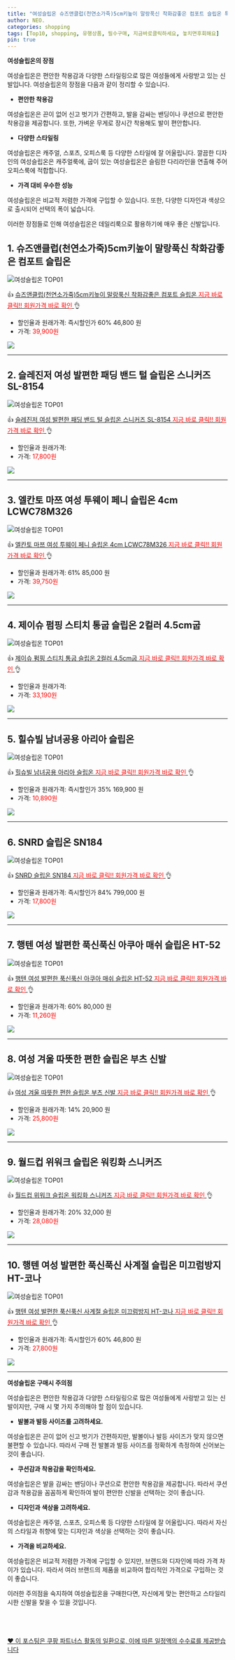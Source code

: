 ```yaml
---
title: "여성슬립온 슈즈앤클럽(천연소가죽)5cm키높이 말랑푹신 착화감좋은 컴포트 슬립온 특장점 필요 추천 제품 비교 최저 가격 비교 장점 구매 후기 구매평"
author: NEO.
categories: shopping
tags: [Top10, shopping, 유행상품, 필수구매, 지금바로클릭하세요, 놓치면후회해요]
pin: true
---
```

**여성슬립온의 장점**

여성슬립온은 편안한 착용감과 다양한 스타일링으로 많은 여성들에게 사랑받고 있는 신발입니다. 여성슬립온의 장점을 다음과 같이 정리할 수 있습니다.

* **편안한 착용감**

여성슬립온은 끈이 없어 신고 벗기가 간편하고, 발을 감싸는 밴딩이나 쿠션으로 편안한 착용감을 제공합니다. 또한, 가벼운 무게로 장시간 착용해도 발이 편안합니다.

* **다양한 스타일링**

여성슬립온은 캐주얼, 스포츠, 오피스룩 등 다양한 스타일에 잘 어울립니다. 깔끔한 디자인의 여성슬립온은 캐주얼룩에, 굽이 있는 여성슬립온은 슬림한 다리라인을 연출해 주어 오피스룩에 적합합니다.

* **가격 대비 우수한 성능**

여성슬립온은 비교적 저렴한 가격에 구입할 수 있습니다. 또한, 다양한 디자인과 색상으로 출시되어 선택의 폭이 넓습니다.

이러한 장점들로 인해 여성슬립온은 데일리룩으로 활용하기에 매우 좋은 신발입니다.

   

## 1. 슈즈앤클럽(천연소가죽)5cm키높이 말랑푹신 착화감좋은 컴포트 슬립온

![여성슬립온 TOP01](https://thumbnail6.coupangcdn.com/thumbnails/remote/490x490ex/image/vendor_inventory/53a4/5579ea3ea10e2f57a67a5d6182bffd2408549446936609cfd93ddd22e658.jpg)


👍 [슈즈앤클럽(천연소가죽)5cm키높이 말랑푹신 착화감좋은 컴포트 슬립온 <font color=red> 지금 바로 클릭!! 회원가격 바로 확인 </font> ](https://link.coupang.com/re/AFFSDP?lptag=AF3617701&subid=GithubCoopas&pageKey=6088981348&traceid=V0-153&itemId=11337014208&vendorItemId=78613482470) 👌 


- 할인율과 원래가격: 즉시할인가 60%  46,800   원
- 가격: <span style='color:red'>39,900원</span>

[![](/discount_price.png)](https://link.coupang.com/re/AFFSDP?lptag=AF3617701&subid=GithubCoopas&pageKey=6088981348&traceid=V0-153&itemId=11337014208&vendorItemId=78613482470)

---


   

## 2. 슬레진저 여성 발편한 패딩 밴드 털 슬립온 스니커즈 SL-8154

![여성슬립온 TOP01](https://thumbnail9.coupangcdn.com/thumbnails/remote/490x490ex/image/vendor_inventory/592c/f09c55c5e95cfe0e4f26af5be14d09310e371b2b4f6dac7144b683ecaf6a.jpg)


👍 [슬레진저 여성 발편한 패딩 밴드 털 슬립온 스니커즈 SL-8154 <font color=red> 지금 바로 클릭!! 회원가격 바로 확인 </font> ](https://link.coupang.com/re/AFFSDP?lptag=AF3617701&subid=GithubCoopas&pageKey=6838836243&traceid=V0-153&itemId=16256052808&vendorItemId=83449121042) 👌 


- 할인율과 원래가격: 
- 가격: <span style='color:red'>17,800원</span>

[![](/discount_price.png)](https://link.coupang.com/re/AFFSDP?lptag=AF3617701&subid=GithubCoopas&pageKey=6838836243&traceid=V0-153&itemId=16256052808&vendorItemId=83449121042)

---


   

## 3. 엘칸토 마쯔 여성 투웨이 페니 슬립온 4cm LCWC78M326

![여성슬립온 TOP01](https://thumbnail10.coupangcdn.com/thumbnails/remote/490x490ex/image/vendor_inventory/15d2/8848bacda02ce0f43eb08dcaab20d5683cb0229df7d38098e83743cba1fc.jpg)


👍 [엘칸토 마쯔 여성 투웨이 페니 슬립온 4cm LCWC78M326 <font color=red> 지금 바로 클릭!! 회원가격 바로 확인 </font> ](https://link.coupang.com/re/AFFSDP?lptag=AF3617701&subid=GithubCoopas&pageKey=7177628342&traceid=V0-153&itemId=18096312378&vendorItemId=85248686700) 👌 


- 할인율과 원래가격: 61%  85,000   원
- 가격: <span style='color:red'>39,750원</span>

[![](/discount_price.png)](https://link.coupang.com/re/AFFSDP?lptag=AF3617701&subid=GithubCoopas&pageKey=7177628342&traceid=V0-153&itemId=18096312378&vendorItemId=85248686700)

---


   

## 4. 제이슈 펌핑 스티치 통굽 슬립온 2컬러 4.5cm굽

![여성슬립온 TOP01](https://thumbnail10.coupangcdn.com/thumbnails/remote/490x490ex/image/vendor_inventory/db21/ad98edb2060ec2276d1e57ba3f28f21241aed453a4fd721960e570ad69b7.jpg)


👍 [제이슈 펌핑 스티치 통굽 슬립온 2컬러 4.5cm굽 <font color=red> 지금 바로 클릭!! 회원가격 바로 확인 </font> ](https://link.coupang.com/re/AFFSDP?lptag=AF3617701&subid=GithubCoopas&pageKey=291479763&traceid=V0-153&itemId=922009123&vendorItemId=73298319919) 👌 


- 할인율과 원래가격: 
- 가격: <span style='color:red'>33,190원</span>

[![](/discount_price.png)](https://link.coupang.com/re/AFFSDP?lptag=AF3617701&subid=GithubCoopas&pageKey=291479763&traceid=V0-153&itemId=922009123&vendorItemId=73298319919)

---


   

## 5. 힐슈빌 남녀공용 아리아 슬립온

![여성슬립온 TOP01](https://thumbnail6.coupangcdn.com/thumbnails/remote/490x490ex/image/vendor_inventory/806f/3ccbc0412fe2f09425a503ae001f5e62e939f5a0ee9923ec449be0509af1.jpg)


👍 [힐슈빌 남녀공용 아리아 슬립온 <font color=red> 지금 바로 클릭!! 회원가격 바로 확인 </font> ](https://link.coupang.com/re/AFFSDP?lptag=AF3617701&subid=GithubCoopas&pageKey=1212523180&traceid=V0-153&itemId=2201394784&vendorItemId=70199271787) 👌 


- 할인율과 원래가격: 즉시할인가 35%  169,900   원
- 가격: <span style='color:red'>10,890원</span>

[![](/discount_price.png)](https://link.coupang.com/re/AFFSDP?lptag=AF3617701&subid=GithubCoopas&pageKey=1212523180&traceid=V0-153&itemId=2201394784&vendorItemId=70199271787)

---


   

## 6. SNRD 슬립온 SN184

![여성슬립온 TOP01](https://thumbnail8.coupangcdn.com/thumbnails/remote/490x490ex/image/retail/images/1771795034681735-cc0afcda-60e3-4a38-93d4-933c91f4d182.jpg)


👍 [SNRD 슬립온 SN184 <font color=red> 지금 바로 클릭!! 회원가격 바로 확인 </font> ](https://link.coupang.com/re/AFFSDP?lptag=AF3617701&subid=GithubCoopas&pageKey=117500525&traceid=V0-153&itemId=577883141&vendorItemId=4529413611) 👌 


- 할인율과 원래가격: 즉시할인가 84%  799,000   원
- 가격: <span style='color:red'>17,800원</span>

[![](/discount_price.png)](https://link.coupang.com/re/AFFSDP?lptag=AF3617701&subid=GithubCoopas&pageKey=117500525&traceid=V0-153&itemId=577883141&vendorItemId=4529413611)

---


   

## 7. 행텐 여성 발편한 푹신푹신 아쿠아 매쉬 슬립온 HT-52

![여성슬립온 TOP01](https://thumbnail10.coupangcdn.com/thumbnails/remote/490x490ex/image/vendor_inventory/467f/63f0436e587b57b6202b9a4d7b043deac9e148c9e0336f2dc28d68dd5048.png)


👍 [행텐 여성 발편한 푹신푹신 아쿠아 매쉬 슬립온 HT-52 <font color=red> 지금 바로 클릭!! 회원가격 바로 확인 </font> ](https://link.coupang.com/re/AFFSDP?lptag=AF3617701&subid=GithubCoopas&pageKey=6651257220&traceid=V0-153&itemId=17728965461&vendorItemId=85743283398) 👌 


- 할인율과 원래가격: 60%  80,000   원
- 가격: <span style='color:red'>11,260원</span>

[![](/discount_price.png)](https://link.coupang.com/re/AFFSDP?lptag=AF3617701&subid=GithubCoopas&pageKey=6651257220&traceid=V0-153&itemId=17728965461&vendorItemId=85743283398)

---


   

## 8. 여성 겨울 따뜻한 편한 슬립온 부츠 신발

![여성슬립온 TOP01](https://thumbnail8.coupangcdn.com/thumbnails/remote/490x490ex/image/vendor_inventory/33f1/d06da264cacf0b818f821c3198ea0d43551a9ce71a0806d14b9f7b0adc40.jpg)


👍 [여성 겨울 따뜻한 편한 슬립온 부츠 신발 <font color=red> 지금 바로 클릭!! 회원가격 바로 확인 </font> ](https://link.coupang.com/re/AFFSDP?lptag=AF3617701&subid=GithubCoopas&pageKey=7650706924&traceid=V0-153&itemId=20355725036&vendorItemId=87487674082) 👌 


- 할인율과 원래가격: 14%  20,900   원
- 가격: <span style='color:red'>25,800원</span>

[![](/discount_price.png)](https://link.coupang.com/re/AFFSDP?lptag=AF3617701&subid=GithubCoopas&pageKey=7650706924&traceid=V0-153&itemId=20355725036&vendorItemId=87487674082)

---


   

## 9. 월드컵 위워크 슬립온 워킹화 스니커즈

![여성슬립온 TOP01](https://thumbnail7.coupangcdn.com/thumbnails/remote/490x490ex/image/retail/images/4820303626228748-d2a9fd01-9219-48b6-95c4-bccd4f8a639e.jpg)


👍 [월드컵 위워크 슬립온 워킹화 스니커즈 <font color=red> 지금 바로 클릭!! 회원가격 바로 확인 </font> ](https://link.coupang.com/re/AFFSDP?lptag=AF3617701&subid=GithubCoopas&pageKey=7152551901&traceid=V0-153&itemId=17984732838&vendorItemId=85141444970) 👌 


- 할인율과 원래가격: 20%  32,000   원
- 가격: <span style='color:red'>28,080원</span>

[![](/discount_price.png)](https://link.coupang.com/re/AFFSDP?lptag=AF3617701&subid=GithubCoopas&pageKey=7152551901&traceid=V0-153&itemId=17984732838&vendorItemId=85141444970)

---


   

## 10. 행텐 여성 발편한 푹신푹신 사계절 슬립온 미끄럼방지 HT-코나

![여성슬립온 TOP01](https://thumbnail8.coupangcdn.com/thumbnails/remote/490x490ex/image/vendor_inventory/93cf/f1d649c2b37146f53ea36cf755d29219fc20c37e4e91c4e488af46e35d64.png)


👍 [행텐 여성 발편한 푹신푹신 사계절 슬립온 미끄럼방지 HT-코나 <font color=red> 지금 바로 클릭!! 회원가격 바로 확인 </font> ](https://link.coupang.com/re/AFFSDP?lptag=AF3617701&subid=GithubCoopas&pageKey=6404578009&traceid=V0-153&itemId=13707802989&vendorItemId=80218903973) 👌 


- 할인율과 원래가격: 즉시할인가 60%  46,800   원
- 가격: <span style='color:red'>27,800원</span>

[![](/discount_price.png)](https://link.coupang.com/re/AFFSDP?lptag=AF3617701&subid=GithubCoopas&pageKey=6404578009&traceid=V0-153&itemId=13707802989&vendorItemId=80218903973)

---
**여성슬립온 구매시 주의점**

여성슬립온은 편안한 착용감과 다양한 스타일링으로 많은 여성들에게 사랑받고 있는 신발이지만, 구매 시 몇 가지 주의해야 할 점이 있습니다.

* **발볼과 발등 사이즈를 고려하세요.**

여성슬립온은 끈이 없어 신고 벗기가 간편하지만, 발볼이나 발등 사이즈가 맞지 않으면 불편할 수 있습니다. 따라서 구매 전 발볼과 발등 사이즈를 정확하게 측정하여 신어보는 것이 좋습니다.

* **쿠션감과 착용감을 확인하세요.**

여성슬립온은 발을 감싸는 밴딩이나 쿠션으로 편안한 착용감을 제공합니다. 따라서 쿠션감과 착용감을 꼼꼼하게 확인하여 발이 편안한 신발을 선택하는 것이 좋습니다.

* **디자인과 색상을 고려하세요.**

여성슬립온은 캐주얼, 스포츠, 오피스룩 등 다양한 스타일에 잘 어울립니다. 따라서 자신의 스타일과 취향에 맞는 디자인과 색상을 선택하는 것이 좋습니다.

* **가격을 비교하세요.**

여성슬립온은 비교적 저렴한 가격에 구입할 수 있지만, 브랜드와 디자인에 따라 가격 차이가 있습니다. 따라서 여러 브랜드의 제품을 비교하여 합리적인 가격으로 구입하는 것이 좋습니다.

이러한 주의점을 숙지하여 여성슬립온을 구매한다면, 자신에게 맞는 편안하고 스타일리시한 신발을 찾을 수 있을 것입니다.<br><br><br><br><br> [ ❤  이 포스팅은 쿠팡 파트너스 활동의 일환으로, 이에 따른 일정액의 수수료를 제공받습니다](https://link.coupang.com/a/bcEFyh)